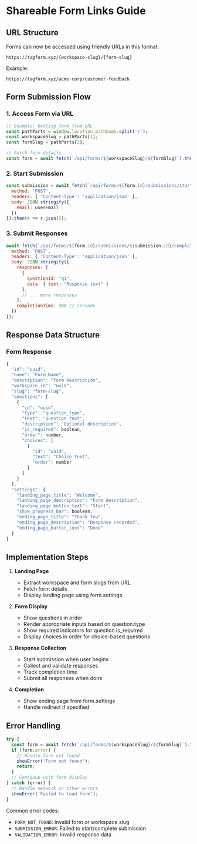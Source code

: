 # Shareable Form Links Guide

## URL Structure
Forms can now be accessed using friendly URLs in this format:
```
https://tagform.xyz/{workspace-slug}/{form-slug}
```

Example:
```
https://tagform.xyz/acme-corp/customer-feedback
```

## Form Submission Flow

### 1. Access Form via URL
```javascript
// Example: Getting form from URL
const pathParts = window.location.pathname.split('/');
const workspaceSlug = pathParts[1];
const formSlug = pathParts[2];

// Fetch form details
const form = await fetch(`/api/forms/${workspaceSlug}/${formSlug}`).then(r => r.json());
```

### 2. Start Submission
```javascript
const submission = await fetch(`/api/forms/${form.id}/submissions/start`, {
  method: 'POST',
  headers: { 'Content-Type': 'application/json' },
  body: JSON.stringify({
    email: userEmail
  })
}).then(r => r.json());
```

### 3. Submit Responses
```javascript
await fetch(`/api/forms/${form.id}/submissions/${submission.id}/complete`, {
  method: 'POST',
  headers: { 'Content-Type': 'application/json' },
  body: JSON.stringify({
    responses: [
      {
        questionId: "q1",
        data: { text: "Response text" }
      },
      // ... more responses
    ],
    completionTime: 300 // seconds
  })
});
```

## Response Data Structure

### Form Response
```javascript
{
  "id": "uuid",
  "name": "Form Name",
  "description": "Form Description",
  "workspace_id": "uuid",
  "slug": "form-slug",
  "questions": [
    {
      "id": "uuid",
      "type": "question_type",
      "text": "Question text",
      "description": "Optional description",
      "is_required": boolean,
      "order": number,
      "choices": [
        {
          "id": "uuid",
          "text": "Choice text",
          "order": number
        }
      ]
    }
  ],
  "settings": {
    "landing_page_title": "Welcome",
    "landing_page_description": "Form description",
    "landing_page_button_text": "Start",
    "show_progress_bar": boolean,
    "ending_page_title": "Thank You",
    "ending_page_description": "Response recorded",
    "ending_page_button_text": "Done"
  }
}
```

## Implementation Steps

1. **Landing Page**
   - Extract workspace and form slugs from URL
   - Fetch form details
   - Display landing page using form.settings

2. **Form Display**
   - Show questions in order
   - Render appropriate inputs based on question.type
   - Show required indicators for question.is_required
   - Display choices in order for choice-based questions

3. **Response Collection**
   - Start submission when user begins
   - Collect and validate responses
   - Track completion time
   - Submit all responses when done

4. **Completion**
   - Show ending page from form.settings
   - Handle redirect if specified

## Error Handling

```javascript
try {
  const form = await fetch(`/api/forms/${workspaceSlug}/${formSlug}`).then(r => r.json());
  if (form.error) {
    // Handle form not found
    showError('Form not found');
    return;
  }
  // Continue with form display
} catch (error) {
  // Handle network or other errors
  showError('Failed to load form');
}
```

Common error codes:
- `FORM_NOT_FOUND`: Invalid form or workspace slug
- `SUBMISSION_ERROR`: Failed to start/complete submission
- `VALIDATION_ERROR`: Invalid response data 